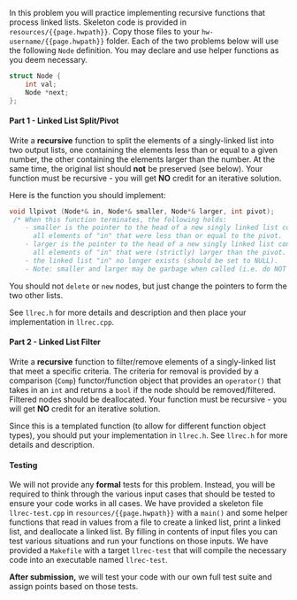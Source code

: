 
In this problem you will practice implementing recursive functions that process linked lists. Skeleton code is provided in `resources/{{page.hwpath}}`. Copy those files to your `hw-username/{{page.hwpath}}` folder.  Each of the two problems below will use the following `Node` definition.  You may declare and use helper functions as you deem necessary.

```c++
struct Node {
    int val;
    Node *next;
};
```

#### Part 1 - Linked List Split/Pivot
Write a **recursive** function to split the elements of a singly-linked list into two output lists, one containing the elements less than or equal to a given number, the other containing the elements larger than the number. At the same time, the original list should **not** be preserved (see below). Your function must be recursive - you will get **NO** credit for an iterative solution.

Here is the function you should implement:

```c++
void llpivot (Node*& in, Node*& smaller, Node*& larger, int pivot);
 /* When this function terminates, the following holds:
    - smaller is the pointer to the head of a new singly linked list containing
      all elements of "in" that were less than or equal to the pivot.
    - larger is the pointer to the head of a new singly linked list containing
      all elements of "in" that were (strictly) larger than the pivot.
    - the linked list "in" no longer exists (should be set to NULL).
    - Note: smaller and larger may be garbage when called (i.e. do NOT need to be NULL)
```

You should not `delete` or `new` nodes, but just change the pointers to form the two other lists.

See `llrec.h` for more details and description and then place your implementation in `llrec.cpp`.

#### Part 2 - Linked List Filter

Write a **recursive** function to filter/remove elements of a singly-linked list that meet a specific criteria. The criteria for removal is provided by a comparison (`Comp`) functor/function object that provides an `operator()` that takes in an `int` and returns a `bool` if the node should be removed/filtered.  Filtered nodes should be deallocated. Your function must be recursive - you will get **NO** credit for an iterative solution.

Since this is a templated function (to allow for different function object types), you should put your implementation in `llrec.h`.  See `llrec.h` for more details and description.

#### Testing

We will not provide any **formal** tests for this problem. Instead, you will be required to think through the various input cases that should be tested to ensure your code works in all cases.  We have provided a skeleton file `llrec-test.cpp` in `resources/{{page.hwpath}}` with a `main()` and some helper functions that read in values from a file to create a linked list, print a linked list, and deallocate a linked list.  By filling in contents of input files you can test various situations and run your functions on those inputs.   We have provided a `Makefile` with a target `llrec-test` that will compile the necessary code into an executable named `llrec-test`.

**After submission,** we will test your code with our own full test suite and assign points based on those tests. 
